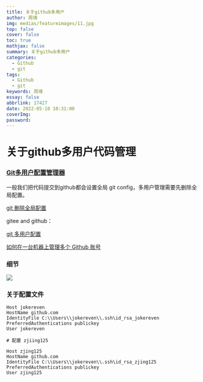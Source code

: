 ```yaml
---
title: 关于github多用户
author: 周靖
img: medias/featureimages/11.jpg
top: false
cover: false
toc: true
mathjax: false
summary: 关于github多用户
categories:
  - Github
  - git
tags:
  - Github
  - git
keywords: 周靖
essay: false
abbrlink: 17427
date: 2022-05-10 10:31:00
coverImg:
password:
---
```


# 关于github多用户代码管理

### [Git多用户配置管理器](https://blog.code520.com.cn/posts/47271.html)

一般我们把代码提交到github都会设置全局 git config，多用户管理需要先删除全局配置。

[git 删除全局配置](https://blog.csdn.net/dym755833564/article/details/90693173)

gitee and github：

[git 多用户配置](https://www.jianshu.com/p/b0264c3caade)

[如何在一台机器上管理多个 Github 账号](https://learnku.com/articles/48034)

### 细节

![](https://qiniuyun.code520.com.cn/images/image-20220510110436499.png)

### 关于配置文件

```config
Host jokereven
HostName github.com
IdentityFile C:\\Users\\jokereven\\.ssh\id_rsa_jokereven
PreferredAuthentications publickey
User jokereven

# 配置 zjiing125

Host zjing125
HostName github.com
IdentityFile C:\\Users\\jokereven\\.ssh\id_rsa_zjing125
PreferredAuthentications publickey
User zjing125
```
